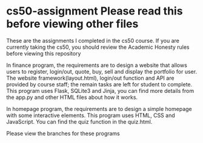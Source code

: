 # cs50-assignment Please read this before viewing other files
These are the assignments I completed in the cs50 course. If you are currently taking the cs50, you should review the Academic Honesty rules before viewing this repository

In finance program, the requirements are to design a website that allows users to register, login/out, quote, buy, sell and display the portfolio for user. The website framework(layout.html), login/out function and API are provided by course staff; the remain tasks are left for student to complete. This program uses Flask, SQLite3 and Jinja, you can find more details from the app.py and other HTML files about how it works.

In homepage program, the requirements are to design a simple homepage with some interactive elements. This program uses HTML, CSS and JavaScript. You can find the quiz function in the quiz.html.

Please view the branches for these programs
